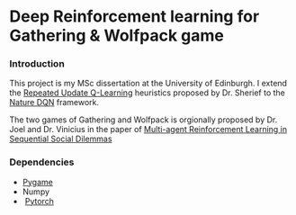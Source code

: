 # Deep Reinforcement learning for Gathering & Wolfpack game 

### Introduction

This project is my MSc dissertation at the University of Edinburgh. I extend the [Repeated Update Q-Learning](http://www.jmlr.org/papers/volume17/14-037/14-037.pdf) heuristics proposed by Dr. Sherief to the [Nature DQN](https://www.nature.com/nature/journal/v518/n7540/full/nature14236.html) framework. 

The two games of Gathering and Wolfpack is orgionally proposed by Dr. Joel and Dr. Vinicius in the paper of  [Multi-agent Reinforcement Learning in Sequential Social Dilemmas](https://storage.googleapis.com/deepmind-media/papers/multi-agent-rl-in-ssd.pdf)



### Dependencies 

*  [Pygame](http://www.pygame.org/news)
*  Numpy
*  [Pytorch](http://pytorch.org)

